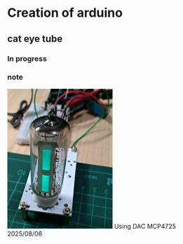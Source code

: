# Creation of arduino
## cat eye tube
### In progress
### note
![pic](00_cat_eye_tube/pic/s_phototype1b.jpg)
Using DAC MCP4725  
2025/08/06  

